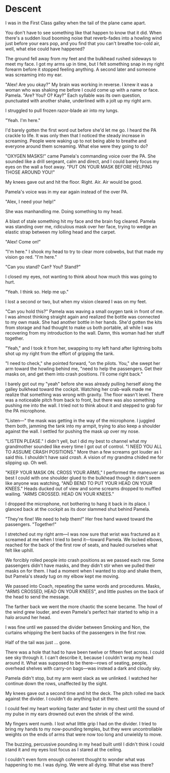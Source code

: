 # Descent

I was in the First Class galley when the tail of the plane came apart.

You don't have to see something like that happen to know that it did. 
When there's a sudden loud booming noise that reverb-fades into a howling wind just before your ears pop, and you find that you can't breathe too-cold air, well, what else could have happened?

The ground fell away from my feet and the bulkhead rushed sideways to meet my face. 
I got my arms up in time, but I felt something snap in my right forearm before it stopped feeling anything. 
A second later and someone was screaming into my ear.

"Alex!  Are you okay?"
My brain was working in reverse.
I knew it was a woman who was shaking me before I could come up with a name or face. 
Pamela. 
"Are‽ You‽ O‽ Kay‽"
Each syllable was its own question, punctuated with another shake, underlined with a jolt up my right arm.

I struggled to pull frozen razor-blade air into my lungs.

"Yeah. 
I'm here."

I'd barely gotten the first word out before she'd let me go.
I heard the PA crackle to life. 
It was only then that I noticed the steady increase in screaming. 
People were waking up to not being able to breathe and everyone around them screaming. 
What else were they going to do?

"OXYGEN MASKS!" came Pamela's commanding voice over the PA. 
She sounded like a drill sergeant, calm and direct, and I could barely focus my eyes on the wall a foot away. 
"PUT ON YOUR MASK BEFORE HELPING THOSE AROUND YOU!"

My knees gave out and hit the floor. 
Right. 
Air. 
Air would be good.

Pamela's voice was in my ear again instead of the over PA.

"Alex, I need your help!"

She was manhandling me. 
Doing something to my head.

A blast of stale something hit my face and the brain fog cleared. 
Pamela was standing over me, ridiculous mask over her face, trying to wedge an elastic strap between my lolling head and the carpet.

"Alex!  Come on!"

"I'm here."
I shook my head to try to clear more cobwebs, but that made my vision go red. 
"I'm here."

"Can you stand?
Can‽ You‽ Stand‽"

I closed my eyes, not wanting to think about how much this was going to hurt.

"Yeah. 
I think so. 
Help me up."

I lost a second or two, but when my vision cleared I was on my feet.

"Can you hold this?"
Pamela was waving a small oxygen tank in front of me. 
I was almost thinking straight again and realized the bottle was connected to my own mask. 
She had another bottle in her hands. 
She'd gotten the kits from storage and had thought to make us both portable, all while I was recovering from my introduction to the wall. 
Damn, this woman had her stuff together.

"Yeah," and I took it from her, swapping to my left hand after lightning bolts shot up my right from the effort of gripping the tank.

"I need to check," she pointed forward, "on the pilots. 
You," she swept her arm toward the howling behind me, "need to help the passengers. 
Get their masks on, and get them into crash positions. 
I'll come right back."

I barely got out my "yeah" before she was already pulling herself along the galley bulkhead toward the cockpit. 
Watching her crab-walk made me realize that something was wrong with gravity. 
The floor wasn't level. 
There was a noticeable pitch from back to front, but there was also something pushing me into the wall. 
I tried not to think about it and stepped to grab for the PA microphone.

"Listen—" the mask was getting in the way of the microphone. 
I juggled them both, jamming the tank into my armpit, trying to also keep a shoulder against the wall. 
I settled for pushing the mask up over my nose.

"LISTEN PLEASE."
I didn't yell, but I did my best to channel what my grandmother sounded like every time I got out of control. 
"I NEED YOU ALL TO ASSUME CRASH POSITIONS."
More than a few screams got louder as I said this.
I shouldn't have said _crash_.
A vision of my grandma chided me for slipping up.
Oh well.

"KEEP YOUR MASK ON.
CROSS YOUR ARMS," I performed the maneuver as best I could with one shoulder glued to the bulkhead though it didn't seem like anyone was watching, "AND BEND TO PUT YOUR HEAD ON YOUR KNEES."
Heads ducked out of view and some screams dropped to muffled wailing. 
"ARMS CROSSED. 
HEAD ON YOUR KNEES."

I dropped the microphone, not bothering to hang it back in its place. 
I glanced back at the cockpit as its door slammed shut behind Pamela.

"They're fine!
We need to help them!"
Her free hand waved toward the passengers. 
"Together!"

I stretched out my right arm—I was now sure that wrist was fractured as it screamed at me when I tried to bend it—toward Pamela. 
We locked elbows, reached for the back of the first row of seats, and hauled ourselves what felt like uphill.

We forcibly rolled people into crash positions as we passed each row. 
Some passengers didn't have masks, and they didn't stir when we pulled their masks on for them. 
I had a moment when I wanted to stop and shake them, but Pamela's steady tug on my elbow kept me moving.

We passed into Coach, repeating the same words and procedures. 
Masks, "ARMS CROSSED, HEAD ON YOUR KNEES", and little pushes on the back of the head to send the message.

The farther back we went the more chaotic the scene became. 
The howl of the wind grew louder, and even Pamela's perfect hair started to whip in a halo around her head.

I was fine until we passed the divider between Smoking and Non, the curtains whipping the bent backs of the passengers in the first row.

Half of the tail was just … gone.

There was a hole that had to have been twelve or fifteen feet across. 
I could see sky through it. 
I can't describe it, because I couldn't wrap my head around it. 
What was supposed to be there—rows of seating, people, overhead shelves with carry-on bags—was instead a dark and cloudy sky.

Pamela didn't stop, but my arm went slack as we unlinked. 
I watched her continue down the rows, unaffected by the sight.

My knees gave out a second time and hit the deck. 
The pitch rolled me back against the divider.
I couldn't do anything but sit there.

I could feel my heart working faster and faster in my chest until the sound of my pulse in my ears drowned out even the shriek of the wind.

My fingers went numb.
I lost what little grip I had on the divider. 
I tried to bring my hands to my now-pounding temples, but they were uncontrollable weights on the ends of arms that were now too long and unwieldy to move.

The buzzing, percussive pounding in my head built until I didn't think I could stand it and my eyes lost focus as I stared at the ceiling.

I couldn't even form enough coherent thought to wonder what was happening to me. 
I was dying. 
We were all dying. 
What else was there?
